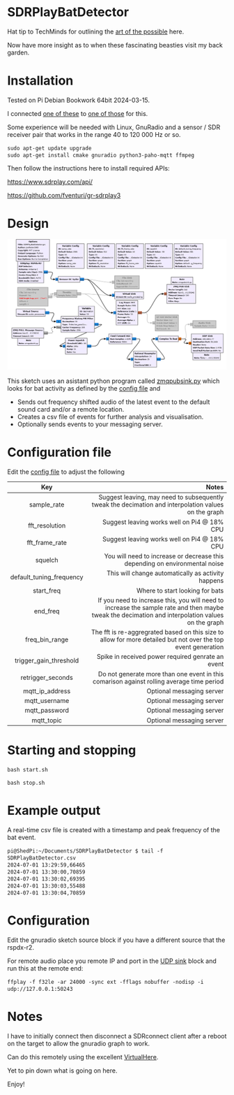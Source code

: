 # SDRPlayBatDetector

Hat tip to TechMinds for outlining the [art of the possible](https://www.youtube.com/watch?v=-ikeMSn35T0) here.

Now have more insight as to when these fascinating beasties visit my back garden.

# Installation

Tested on Pi Debian Bookwork 64bit 2024-03-15.

I connected [one of these](https://www.ebay.co.uk/itm/115592159244) to [one of those](https://www.sdrplay.com/sdrplay-announces-the-rspdx-r2/) for this.

Some experience will be needed with Linux, GnuRadio and a sensor / SDR receiver pair that works in the range 40 to 120 000 Hz or so.

```console
sudo apt-get update upgrade
sudo apt-get install cmake gnuradio python3-paho-mqtt ffmpeg
```

Then follow the instructions here to install required APIs:

https://www.sdrplay.com/api/

https://github.com/fventuri/gr-sdrplay3

# Design

![GRC sketch](./sketch.png)

This sketch uses an asistant python program called [zmqpubsink.py](./zmqpubsink.py) which looks for bat activity as defined by the [config file](SDRPlayBatDetector.ini) and

- Sends out frequency shifted audio of the latest event to the default sound card and/or a remote location.
- Creates a csv file of events for further analysis and visualisation.
- Optionally sends events to your messaging server.

# Configuration file

Edit the [config file](SDRPlayBatDetector.ini) to adjust the following

| Key | Notes |
|    :----:   |          ---: |
| sample_rate  | Suggest leaving, may need to subsequently tweak the decimation and interpolation values on the graph  |
| fft_resolution | Suggest leaving works well on Pi4 @ 18% CPU |
| fft_frame_rate  | Suggest leaving works well on Pi4 @ 18% CPU  |
| squelch | You will need to increase or decrease this depending on environmental noise |
| default_tuning_frequency  | This will change automatically as activity happens |
| start_freq  | Where to start looking for bats |
| end_freq  | If you need to increase this, you will need to increase the sample rate and then maybe tweak the decimation and interpolation values on the graph |
| freq_bin_range  | The fft is re-aggregrated based on this size to allow for more detailed but not over the top event generation |
| trigger_gain_threshold  | Spike in received power required genrate an event |
| retrigger_seconds | Do not generate more than one event in this comarison against rolling average time period |
| mqtt_ip_address  | Optional messaging server |
| mqtt_username  | Optional messaging server |
| mqtt_password  | Optional messaging server |
| mqtt_topic  | Optional messaging server |

# Starting and stopping

```console
bash start.sh
```

```console
bash stop.sh
```

# Example output

A real-time csv file is created with a timestamp and peak frequency of the bat event. 

```console
pi@ShedPi:~/Documents/SDRPlayBatDetector $ tail -f SDRPlayBatDetector.csv 
2024-07-01 13:29:59,66465
2024-07-01 13:30:00,70859
2024-07-01 13:30:02,69395
2024-07-01 13:30:03,55488
2024-07-01 13:30:04,70859
```

# Configuration

Edit the gnuradio sketch source block if you have a different source that the rspdx-r2.

For remote audio place you remote IP and port in the [UDP sink](./sketch.png) block and run this at the remote end:

```console
ffplay -f f32le -ar 24000 -sync ext -fflags nobuffer -nodisp -i udp://127.0.0.1:50243
```

# Notes

I have to initially connect then disconnect a SDRconnect client after a reboot on the target to allow the gnuradio graph to work. 

Can do this remotely using the excellent [VirtualHere](https://www.virtualhere.com/).

Yet to pin down what is going on here.

Enjoy!

